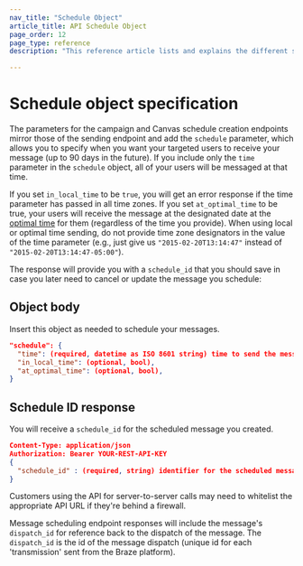 ```yaml
---
nav_title: "Schedule Object"
article_title: API Schedule Object
page_order: 12
page_type: reference
description: "This reference article lists and explains the different scheduling object used at Braze."

---
```


# Schedule object specification

The parameters for the campaign and Canvas schedule creation endpoints mirror those of the sending endpoint and add the `schedule` parameter, which allows you to specify when you want your targeted users to receive your message (up to 90 days in the future). If you include only the `time` parameter in the `schedule` object, all of your users will be messaged at that time.

If you set `in_local_time` to be `true`, you will get an error response if the time parameter has passed in all time zones. If you set `at_optimal_time` to be true, your users will receive the message at the designated date at the [optimal time][33] for them (regardless of the time you provide). When using local or optimal time sending, do not provide time zone designators in the value of the time parameter (e.g., just give us `"2015-02-20T13:14:47"` instead of `"2015-02-20T13:14:47-05:00"`).

The response will provide you with a `schedule_id` that you should save in case you later need to cancel or update the message you schedule:

## Object body

Insert this object as needed to schedule your messages.

```json
"schedule": {
  "time": (required, datetime as ISO 8601 string) time to send the message (up to 90 days in the future),
  "in_local_time": (optional, bool),
  "at_optimal_time": (optional, bool),
}
```

## Schedule ID response

You will receive a `schedule_id` for the scheduled message you created.

```json
Content-Type: application/json
Authorization: Bearer YOUR-REST-API-KEY
{
  "schedule_id" : (required, string) identifier for the scheduled message that was created
}
```

Customers using the API for server-to-server calls may need to whitelist the appropriate API URL if they're behind a firewall.

Message scheduling endpoint responses will include the message's `dispatch_id` for reference back to the dispatch of the message. The `dispatch_id` is the id of the message dispatch (unique id for each 'transmission' sent from the Braze platform).

[33]: {{site.baseurl}}/user_guide/intelligence/intelligent_timing/

